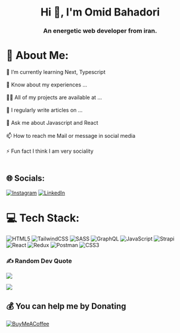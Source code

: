 <h1 align="center">Hi 👋, I'm Omid Bahadori</h1><h3 align="center">An energetic web developer from iran.</h3>

# 💫 About Me:
🌱 I’m currently learning Next, Typescript<br><br>📄 Know about my experiences ...<br><br>👨‍💻 All of my projects are available at ...<br><br>📝 I regularly write articles on ...<br><br>💬 Ask me about Javascript and React<br><br>📫 How to reach me Mail or message in social media<br><br>⚡ Fun fact I think I am very sociality<br><br>


## 🌐 Socials:
[![Instagram](https://img.shields.io/badge/Instagram-%23E4405F.svg?logo=Instagram&logoColor=white)](https://instagram.com/omidb.dev) [![LinkedIn](https://img.shields.io/badge/LinkedIn-%230077B5.svg?logo=linkedin&logoColor=white)](https://linkedin.com/in/omidbahadori) 

# 💻 Tech Stack:
![HTML5](https://img.shields.io/badge/html5-%23E34F26.svg?style=for-the-badge&logo=html5&logoColor=white) ![TailwindCSS](https://img.shields.io/badge/tailwindcss-%2338B2AC.svg?style=for-the-badge&logo=tailwind-css&logoColor=white) ![SASS](https://img.shields.io/badge/SASS-hotpink.svg?style=for-the-badge&logo=SASS&logoColor=white) ![GraphQL](https://img.shields.io/badge/-GraphQL-E10098?style=for-the-badge&logo=graphql&logoColor=white) ![JavaScript](https://img.shields.io/badge/javascript-%23323330.svg?style=for-the-badge&logo=javascript&logoColor=%23F7DF1E) ![Strapi](https://img.shields.io/badge/strapi-%232E7EEA.svg?style=for-the-badge&logo=strapi&logoColor=white) ![React](https://img.shields.io/badge/react-%2320232a.svg?style=for-the-badge&logo=react&logoColor=%2361DAFB) ![Redux](https://img.shields.io/badge/redux-%23593d88.svg?style=for-the-badge&logo=redux&logoColor=white) ![Postman](https://img.shields.io/badge/Postman-FF6C37?style=for-the-badge&logo=postman&logoColor=white) ![CSS3](https://img.shields.io/badge/css3-%231572B6.svg?style=for-the-badge&logo=css3&logoColor=white)

### ✍️ Random Dev Quote
![](https://quotes-github-readme.vercel.app/api?type=horizontal&theme=tokyonight)


[![](https://visitcount.itsvg.in/api?id=omid-bahadori&icon=5&color=0)](https://visitcount.itsvg.in)

  ## 💰 You can help me by Donating
  [![BuyMeACoffee](https://img.shields.io/badge/Buy%20Me%20a%20Coffee-ffdd00?style=for-the-badge&logo=buy-me-a-coffee&logoColor=black)](https://buymeacoffee.com/omidbahadori) 

  
<!-- Proudly created with GPRM ( https://gprm.itsvg.in ) -->
